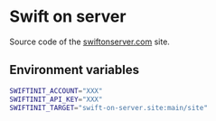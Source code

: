# Swift on server

Source code of the [swiftonserver.com](https://swiftonserver.com/) site.


## Environment variables

```sh
SWIFTINIT_ACCOUNT="XXX"
SWIFTINIT_API_KEY="XXX"
SWIFTINIT_TARGET="swift-on-server.site:main/site"
```
